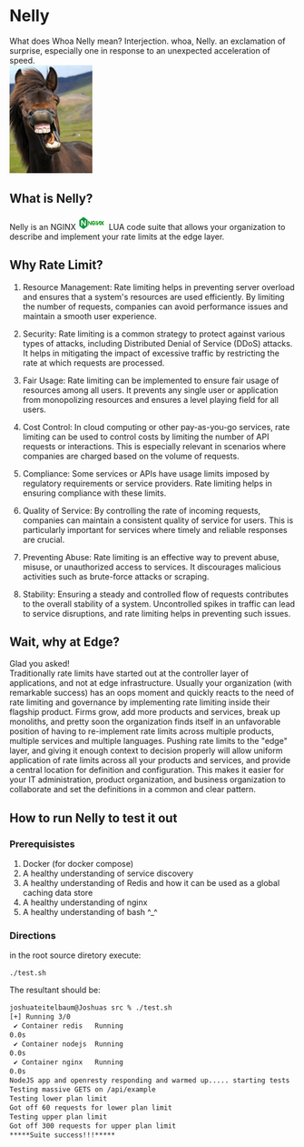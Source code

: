 # Nelly
What does Whoa Nelly mean?
Interjection. whoa, Nelly. an exclamation of surprise, especially one in response to an unexpected acceleration of speed.\
<img src="./images/nginx_animated.gif" alt="drawing" />

## What is Nelly?

Nelly is an NGINX <img src="./images/nginx.png" alt="drawing" height="25" width="50"/> LUA code suite that allows your organization to describe and implement your rate limits at the edge layer.  

## Why Rate Limit?

1. Resource Management: Rate limiting helps in preventing server overload and ensures that a system's resources are used efficiently. By limiting the number of requests, companies can avoid performance issues and maintain a smooth user experience.

1. Security: Rate limiting is a common strategy to protect against various types of attacks, including Distributed Denial of Service (DDoS) attacks. It helps in mitigating the impact of excessive traffic by restricting the rate at which requests are processed.

3. Fair Usage: Rate limiting can be implemented to ensure fair usage of resources among all users. It prevents any single user or application from monopolizing resources and ensures a level playing field for all users.

4. Cost Control: In cloud computing or other pay-as-you-go services, rate limiting can be used to control costs by limiting the number of API requests or interactions. This is especially relevant in scenarios where companies are charged based on the volume of requests.

5. Compliance: Some services or APIs have usage limits imposed by regulatory requirements or service providers. Rate limiting helps in ensuring compliance with these limits.

6. Quality of Service: By controlling the rate of incoming requests, companies can maintain a consistent quality of service for users. This is particularly important for services where timely and reliable responses are crucial.

7. Preventing Abuse: Rate limiting is an effective way to prevent abuse, misuse, or unauthorized access to services. It discourages malicious activities such as brute-force attacks or scraping.

8. Stability: Ensuring a steady and controlled flow of requests contributes to the overall stability of a system. Uncontrolled spikes in traffic can lead to service disruptions, and rate limiting helps in preventing such issues.

## Wait, why at Edge?

Glad you asked!\
Traditionally rate limits have started out at the controller layer of applications, and not at edge infrastructure.
Usually your organization (with remarkable success) has an oops moment and quickly reacts to the need of rate limiting and governance by implementing rate limiting
inside their flagship product.
Firms grow, add more products and services, break up monoliths, and pretty soon the organization finds itself in an unfavorable position 
of having to re-implement rate limits across multiple products, multiple services and multiple languages.
Pushing rate limits to the "edge" layer, and giving it enough context to decision properly will allow uniform application of rate limits across all your 
products and services, and provide a central location for definition and configuration.   This makes it easier for your IT administration, product organization, and 
business organization to collaborate and set the definitions in a common and clear pattern.

## How to run Nelly to test it out

### Prerequisistes
1. Docker (for docker compose)
2. A healthy understanding of service discovery
3. A healthy understanding of Redis and how it can be used as a global caching data store
4. A healthy understanding of nginx
5. A healthy understanding of bash ^_^


### Directions
in the root source diretory execute:
```shell
./test.sh
```

The resultant should be:
```shell
joshuateitelbaum@Joshuas src % ./test.sh
[+] Running 3/0
 ✔ Container redis   Running                                                                                                                                                                             0.0s 
 ✔ Container nodejs  Running                                                                                                                                                                             0.0s 
 ✔ Container nginx   Running                                                                                                                                                                             0.0s 
NodeJS app and openresty responding and warmed up..... starting tests
Testing massive GETS on /api/example
Testing lower plan limit
Got off 60 requests for lower plan limit
Testing upper plan limit
Got off 300 requests for upper plan limit
*****Suite success!!!*****

```